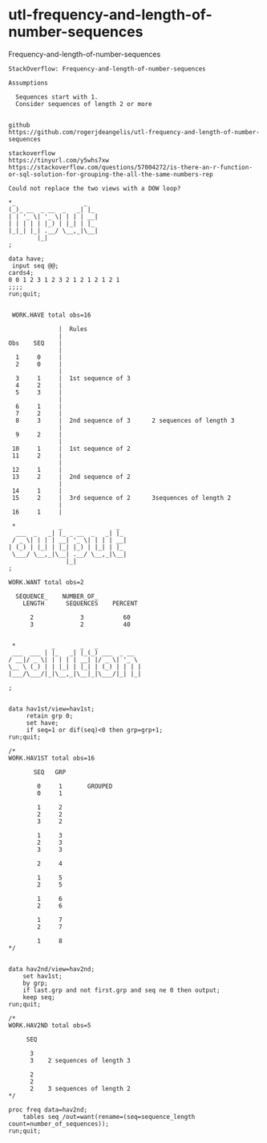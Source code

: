 # utl-frequency-and-length-of-number-sequences
Frequency-and-length-of-number-sequences

    StackOverflow: Frequency-and-length-of-number-sequences

    Assumptions

      Sequences start with 1.
      Consider sequences of length 2 or more


    github
    https://github.com/rogerjdeangelis/utl-frequency-and-length-of-number-sequences

    stackoverflow
    https://tinyurl.com/y5whs7xw
    https://stackoverflow.com/questions/57004272/is-there-an-r-function-or-sql-solution-for-grouping-the-all-the-same-numbers-rep

    Could not replace the two views with a DOW loop?

    *_                   _
    (_)_ __  _ __  _   _| |_
    | | '_ \| '_ \| | | | __|
    | | | | | |_) | |_| | |_
    |_|_| |_| .__/ \__,_|\__|
            |_|
    ;

    data have;
     input seq @@;
    cards4;
    0 0 1 2 3 1 2 3 2 1 2 1 2 1 2 1
    ;;;;
    run;quit;


     WORK.HAVE total obs=16

                  |  Rules
                  |
    Obs    SEQ    |
                  |
      1     0     |
      2     0     |
                  |
      3     1     |  1st sequence of 3
      4     2     |
      5     3     |
                  |
      6     1     |
      7     2     |
      8     3     |  2nd sequence of 3      2 sequences of length 3
                  |
      9     2     |
                  |
     10     1     |  1st sequence of 2
     11     2     |
                  |
     12     1     |
     13     2     |  2nd sequence of 2
                  |
     14     1     |
     15     2     |  3rd sequence of 2      3sequences of length 2
                  |
     16     1     |

     *            _               _
      ___  _   _| |_ _ __  _   _| |_
     / _ \| | | | __| '_ \| | | | __|
    | (_) | |_| | |_| |_) | |_| | |_
     \___/ \__,_|\__| .__/ \__,_|\__|
                    |_|
    ;

    WORK.WANT total obs=2

      SEQUENCE_    NUMBER_OF_
        LENGTH      SEQUENCES    PERCENT

          2             3           60
          3             2           40


     *          _       _   _
     ___  ___ | |_   _| |_(_) ___  _ __
    / __|/ _ \| | | | | __| |/ _ \| '_ \
    \__ \ (_) | | |_| | |_| | (_) | | | |
    |___/\___/|_|\__,_|\__|_|\___/|_| |_|

    ;


    data hav1st/view=hav1st;
         retain grp 0;
         set have;
         if seq=1 or dif(seq)<0 then grp=grp+1;
    run;quit;

    /*
    WORK.HAV1ST total obs=16

           SEQ   GRP

            0     1       GROUPED
            0     1

            1     2
            2     2
            3     2

            1     3
            2     3
            3     3

            2     4

            1     5
            2     5

            1     6
            2     6

            1     7
            2     7

            1     8
    */


    data hav2nd/view=hav2nd;
        set hav1st;
        by grp;
        if last.grp and not first.grp and seq ne 0 then output;
        keep seq;
    run;quit;

    /*
    WORK.HAV2ND total obs=5

         SEQ

          3
          3    2 sequences of length 3

          2
          2
          2    3 sequences of length 2
    */

    proc freq data=hav2nd;
        tables seq /out=want(rename=(seq=sequence_length count=number_of_sequences));
    run;quit;




